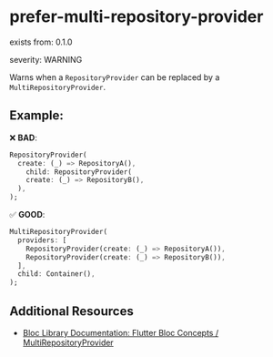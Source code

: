 prefer-multi-repository-provider
===
exists from: 0.1.0

severity: WARNING

Warns when a `RepositoryProvider` can be replaced by a `MultiRepositoryProvider`.

## Example:

❌ **BAD**:

```dart
RepositoryProvider(
  create: (_) => RepositoryA(),
    child: RepositoryProvider(
    create: (_) => RepositoryB(),
  ),
);
```

✅ **GOOD**:

```dart
MultiRepositoryProvider(
  providers: [
    RepositoryProvider(create: (_) => RepositoryA()),
    RepositoryProvider(create: (_) => RepositoryB()),
  ],
  child: Container(),
);
```

## Additional Resources

- [Bloc Library Documentation: Flutter Bloc Concepts / MultiRepositoryProvider](https://bloclibrary.dev/flutter-bloc-concepts/#multirepositoryprovider)